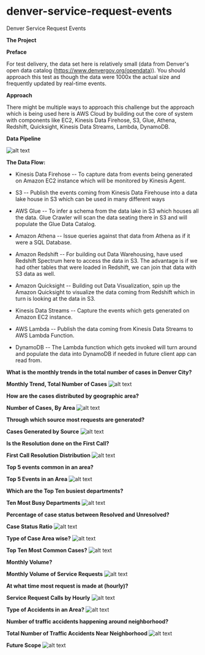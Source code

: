 # denver-service-request-events

Denver Service Request Events

**The Project**

**Preface**

For test delivery, the data set here is relatively small (data from
Denver\'s open data catalog (https://www.denvergov.org/opendata)). You
should approach this test as though the data were 1000x the actual size
and frequently updated by real-time events.

**Approach**

There might be multiple ways to approach this challenge but the approach
which is being used here is AWS Cloud by building out the core of system
with components like EC2, Kinesis Data Firehose, S3, Glue, Athena,
Redshift, Quicksight, Kinesis Data Streams, Lambda, DynamoDB.


**Data Pipeline**

![alt text](https://github.com/neerajtandel-git/denver-service-request-events/blob/master/images/DataPipeline.png?raw=true)


**The Data Flow:**

-   Kinesis Data Firehose -- To capture data from events being generated
    on Amazon EC2 instance which will be monitored by Kinesis Agent.

-   S3 -- Publish the events coming from Kinesis Data Firehouse into a
    data lake house in S3 which can be used in many different ways

-   AWS Glue -- To infer a schema from the data lake in S3 which houses
    all the data. Glue Crawler will scan the data seating there in S3
    and will populate the Glue Data Catalog.

-   Amazon Athena -- Issue queries against that data from Athena as if
    it were a SQL Database.

-   Amazon Redshift -- For building out Data Warehousing, have used
    Redshift Spectrum here to access the data in S3. The advantage is if
    we had other tables that were loaded in Redshift, we can join that
    data with S3 data as well.

-   Amazon Quicksight -- Building out Data Visualization, spin up the
    Amazon Quicksight to visualize the data coming from Redshift which
    in turn is looking at the data in S3.

-   Kinesis Data Streams -- Capture the events which gets generated on
    Amazon EC2 instance.

-   AWS Lambda -- Publish the data coming from Kinesis Data Streams to
    AWS Lambda Function.

-   DynamoDB -- The Lambda function which gets invoked will turn around
    and populate the data into DynamoDB if needed in future client app
    can read from.
    
    
**What is the monthly trends in the total number of cases in Denver
City?**

**Monthly Trend, Total Number of Cases**
![alt text](https://github.com/neerajtandel-git/denver-service-request-events/blob/master/images/monthlyTrend.png?raw=true)


**How are the cases distributed by geographic area?**

**Number of Cases, By Area**
![alt text](https://github.com/neerajtandel-git/denver-service-request-events/blob/master/images/geographicAreas.png?raw=true)



**Through which source most requests are generated?**

**Cases Generated by Source**
![alt text](https://github.com/neerajtandel-git/denver-service-request-events/blob/master/images/sourceGenerated.png?raw=true)



**Is the Resolution done on the First Call?**

**First Call Resolution Distribution**
![alt text](https://github.com/neerajtandel-git/denver-service-request-events/blob/master/images/firstCallResolution.png?raw=true)



**Top 5 events common in an area?**

**Top 5 Events in an Area**
![alt text](https://github.com/neerajtandel-git/denver-service-request-events/blob/master/images/top5Events.png?raw=true)



**Which are the Top Ten busiest departments?**

**Ten Most Busy Departments**
![alt text](https://github.com/neerajtandel-git/denver-service-request-events/blob/master/images/tenMostBusyDep.png?raw=true)



**Percentage of case status between Resolved and Unresolved?**

**Case Status Ratio**
![alt text](https://github.com/neerajtandel-git/denver-service-request-events/blob/master/images/caseStatusRatio.png?raw=true)



**Type of Case Area wise?**
![alt text](https://github.com/neerajtandel-git/denver-service-request-events/blob/master/images/caseTypeAreaWise.png?raw=true)



**Top Ten Most Common Cases?**
![alt text](https://github.com/neerajtandel-git/denver-service-request-events/blob/master/images/topTenMostCommonCases.png?raw=true)



**Monthly Volume?**

**Monthly Volume of Service Requests**
![alt text](https://github.com/neerajtandel-git/denver-service-request-events/blob/master/images/monthlyVolumeServiceRequest.png?raw=true)



**At what time most request is made at (hourly)?**

**Service Request Calls by Hourly**
![alt text](https://github.com/neerajtandel-git/denver-service-request-events/blob/master/images/serviceRequestCallsHourly.png?raw=true)



**Type of Accidents in an Area?**
![alt text](https://github.com/neerajtandel-git/denver-service-request-events/blob/master/images/typeAccidentsInArea.png?raw=true)



**Number of traffic accidents happening around neighborhood?**

**Total Number of Traffic Accidents Near Neighborhood**
![alt text](https://github.com/neerajtandel-git/denver-service-request-events/blob/master/images/trafficNearNeihborhood.png?raw=true)



**Future Scope**
![alt text](https://github.com/neerajtandel-git/denver-service-request-events/blob/master/images/FutureScope.png?raw=true)



    
 

